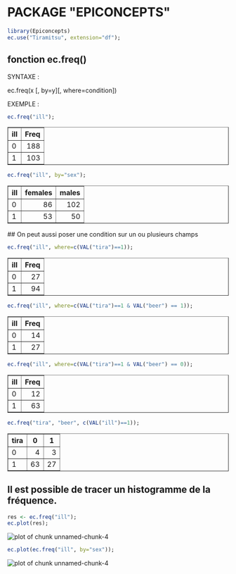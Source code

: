 # PACKAGE "EPICONCEPTS"


```r
library(Epiconcepts)
ec.use("Tiramitsu", extension="df");
```

## fonction ec.freq()

SYNTAXE :

  ec.freq(x [, by=y][, where=condition])

EXEMPLE :


```r
ec.freq("ill");
```

<!-- html table generated in R 3.1.2 by xtable 1.7-3 package -->
<!-- Mon Mar  9 13:58:24 2015 -->
<TABLE border=1>
<TR> <TH> ill </TH> <TH> Freq </TH>  </TR>
  <TR> <TD> 0 </TD> <TD align="right"> 188 </TD> </TR>
  <TR> <TD> 1 </TD> <TD align="right"> 103 </TD> </TR>
   </TABLE>

```r
ec.freq("ill", by="sex");
```

<!-- html table generated in R 3.1.2 by xtable 1.7-3 package -->
<!-- Mon Mar  9 13:58:24 2015 -->
<TABLE border=1>
<TR> <TH> ill </TH> <TH> females </TH> <TH> males </TH>  </TR>
  <TR> <TD> 0 </TD> <TD align="right">  86 </TD> <TD align="right"> 102 </TD> </TR>
  <TR> <TD> 1 </TD> <TD align="right">  53 </TD> <TD align="right">  50 </TD> </TR>
   </TABLE>
## On peut aussi poser une condition sur un ou plusieurs champs

```r
ec.freq("ill", where=c(VAL("tira")==1));
```

<!-- html table generated in R 3.1.2 by xtable 1.7-3 package -->
<!-- Mon Mar  9 13:58:24 2015 -->
<TABLE border=1>
<TR> <TH> ill </TH> <TH> Freq </TH>  </TR>
  <TR> <TD> 0 </TD> <TD align="right">  27 </TD> </TR>
  <TR> <TD> 1 </TD> <TD align="right">  94 </TD> </TR>
   </TABLE>

```r
ec.freq("ill", where=c(VAL("tira")==1 & VAL("beer") == 1));
```

<!-- html table generated in R 3.1.2 by xtable 1.7-3 package -->
<!-- Mon Mar  9 13:58:24 2015 -->
<TABLE border=1>
<TR> <TH> ill </TH> <TH> Freq </TH>  </TR>
  <TR> <TD> 0 </TD> <TD align="right">  14 </TD> </TR>
  <TR> <TD> 1 </TD> <TD align="right">  27 </TD> </TR>
   </TABLE>

```r
ec.freq("ill", where=c(VAL("tira")==1 & VAL("beer") == 0));
```

<!-- html table generated in R 3.1.2 by xtable 1.7-3 package -->
<!-- Mon Mar  9 13:58:24 2015 -->
<TABLE border=1>
<TR> <TH> ill </TH> <TH> Freq </TH>  </TR>
  <TR> <TD> 0 </TD> <TD align="right">  12 </TD> </TR>
  <TR> <TD> 1 </TD> <TD align="right">  63 </TD> </TR>
   </TABLE>

```r
ec.freq("tira", "beer", c(VAL("ill")==1));
```

<!-- html table generated in R 3.1.2 by xtable 1.7-3 package -->
<!-- Mon Mar  9 13:58:24 2015 -->
<TABLE border=1>
<TR> <TH> tira </TH> <TH> 0 </TH> <TH> 1 </TH>  </TR>
  <TR> <TD> 0 </TD> <TD align="right">   4 </TD> <TD align="right">   3 </TD> </TR>
  <TR> <TD> 1 </TD> <TD align="right">  63 </TD> <TD align="right">  27 </TD> </TR>
   </TABLE>

## Il est possible de tracer un histogramme de la fréquence.


```r
res <- ec.freq("ill");
ec.plot(res);
```

![plot of chunk unnamed-chunk-4](figure/unnamed-chunk-4-1.png) 

```r
ec.plot(ec.freq("ill", by="sex"));
```

![plot of chunk unnamed-chunk-4](figure/unnamed-chunk-4-2.png) 

